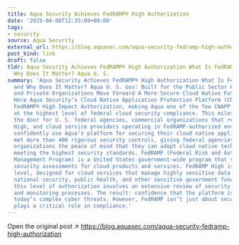 ```yaml
---
title: Aqua Security Achieves FedRAMP® High Authorization
date: '2025-04-08T12:35:09+00:00'
tags:
- security
source: Aqua Security
external_url: https://blog.aquasec.com/aqua-security-fedramp-high-authorization
post_kind: link
draft: false
tldr: Aqua Security Achieves FedRAMP® High Authorization What Is FedRAMP High and
  Why Does It Matter? Aqua U. S.
summary: 'Aqua Security Achieves FedRAMP® High Authorization What Is FedRAMP High
  and Why Does It Matter? Aqua U. S. Gov: Built for the Public Sector Helping Public
  and Private Organizations Move Forward A More Secure Cloud Native Future Starts
  Here Aqua Security’s Cloud Native Application Protection Platform (CNAPP) has achieved
  FedRAMP® High Impact Authorization, making Aqua one of the few CNAPP providers authorized
  at the highest level of federal cloud security compliance. This milestone opens
  the door for U. S. federal agencies, commercial organizations that require FedRAMP
  High, and cloud service providers operating in FedRAMP-authorized environments to
  confidently use Aqua’s platform for securing their cloud native applications. We
  met more than 400 rigorous security controls, giving federal agencies and commercial
  organizations the peace of mind that they can adopt cloud native technologies while
  meeting the highest security standards. FedRAMP (Federal Risk and Authorization
  Management Program) is a United States government-wide program that standardizes
  security assessments for cloud products and services. FedRAMP High is the most stringent
  level, designed for cloud services that manage highly sensitive data related to
  national security, public health, and other sensitive government functions. Achieving
  this level of authorization involves an extensive review of security controls, practices,
  and monitoring processes. The result: confidence that the platform is built to withstand
  today’s complex cyber threats. However, FedRAMP isn’t just about security; it also
  plays a critical role in compliance.'
---
```

Open the original post ↗ https://blog.aquasec.com/aqua-security-fedramp-high-authorization
